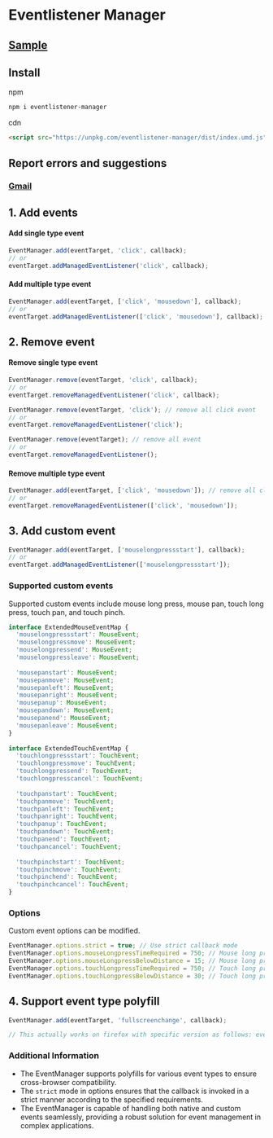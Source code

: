 # Eventlistener Manager

## [Sample](https://pjy0509.github.io/example/eventlistener-manager/)

## Install
npm
```bash
npm i eventlistener-manager
```
cdn
```html
<script src="https://unpkg.com/eventlistener-manager/dist/index.umd.js"></script>
```

## Report errors and suggestions

### [Gmail](mailto:qkrwnss0509@gmail.com?subject=Report_errors_and_suggestions)

## 1. Add events
#### Add single type event
```typescript
EventManager.add(eventTarget, 'click', callback);
// or
eventTarget.addManagedEventListener('click', callback);
``` 
#### Add multiple type event
```typescript
EventManager.add(eventTarget, ['click', 'mousedown'], callback);
// or
eventTarget.addManagedEventListener(['click', 'mousedown'], callback);
``` 
## 2. Remove event
#### Remove single type event
```typescript
EventManager.remove(eventTarget, 'click', callback);
// or
eventTarget.removeManagedEventListener('click', callback);
``` 
```typescript
EventManager.remove(eventTarget, 'click'); // remove all click event
// or
eventTarget.removeManagedEventListener('click');
``` 
```typescript
EventManager.remove(eventTarget); // remove all event
// or
eventTarget.removeManagedEventListener();
``` 
#### Remove multiple type event
```typescript
EventManager.add(eventTarget, ['click', 'mousedown']); // remove all click, mousedown event
// or
eventTarget.removeManagedEventListener(['click', 'mousedown']);
``` 
## 3. Add custom event
```typescript
EventManager.add(eventTarget, ['mouselongpressstart'], callback);
// or
eventTarget.addManagedEventListener(['mouselongpressstart']);
``` 
### Supported custom events
Supported custom events include mouse long press, mouse pan, touch long press, touch pan, and touch pinch.
```typescript
interface ExtendedMouseEventMap {  
  'mouselongpressstart': MouseEvent;  
  'mouselongpressmove': MouseEvent;  
  'mouselongpressend': MouseEvent;  
  'mouselongpressleave': MouseEvent;  
  
  'mousepanstart': MouseEvent;  
  'mousepanmove': MouseEvent;  
  'mousepanleft': MouseEvent;  
  'mousepanright': MouseEvent;  
  'mousepanup': MouseEvent;  
  'mousepandown': MouseEvent;  
  'mousepanend': MouseEvent;  
  'mousepanleave': MouseEvent;  
}  
  
interface ExtendedTouchEventMap {  
  'touchlongpressstart': TouchEvent;  
  'touchlongpressmove': TouchEvent;  
  'touchlongpressend': TouchEvent;  
  'touchlongpresscancel': TouchEvent;  
  
  'touchpanstart': TouchEvent;  
  'touchpanmove': TouchEvent;  
  'touchpanleft': TouchEvent;  
  'touchpanright': TouchEvent;  
  'touchpanup': TouchEvent;  
  'touchpandown': TouchEvent;  
  'touchpanend': TouchEvent;  
  'touchpancancel': TouchEvent;  
  
  'touchpinchstart': TouchEvent;  
  'touchpinchmove': TouchEvent;  
  'touchpinchend': TouchEvent;  
  'touchpinchcancel': TouchEvent;  
}
```
### Options
Custom event options can be modified.
```typescript
EventManager.options.strict = true; // Use strict callback mode
EventManager.options.mouseLongpressTimeRequired = 750; // Mouse long press time required
EventManager.options.mouseLongpressBelowDistance = 15; // Mouse long press below distance
EventManager.options.touchLongpressTimeRequired = 750; // Touch long press time required
EventManager.options.touchLongpressBelowDistance = 30; // Touch long press below distance
```
## 4. Support event type polyfill
```typescript
EventManager.add(eventTarget, 'fullscreenchange', callback);

// This actually works on firefox with specific version as follows: eventTarget.addEventListener('mozfullscreenchange', callback);
```
### Additional Information

-   The EventManager supports polyfills for various event types to ensure cross-browser compatibility.
-   The `strict` mode in options ensures that the callback is invoked in a strict manner according to the specified requirements.
-   The EventManager is capable of handling both native and custom events seamlessly, providing a robust solution for event management in complex applications.
